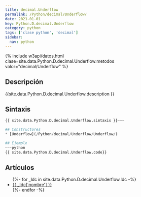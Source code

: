 ```yaml
---
title: decimal.Underflow
permalink: /Python/decimal/Underflow/
date: 2021-01-01
key: Python.D.decimal.Underflow
category: python
tags: ['clase python', 'decimal']
sidebar: 
  nav: python
---
```


{% include w3api/datos.html clase=site.data.Python.D.decimal.Underflow.metodos valor="decimal/Underflow" %}

## Descripción
{{site.data.Python.D.decimal.Underflow.description }}

## Sintaxis
~~~python
{{ site.data.Python.D.decimal.Underflow.sintaxis }}~~~

## Constructores
* [Underflow](/Python/decimal/Underflow/Underflow/)

## Ejemplo
~~~python
{{ site.data.Python.D.decimal.Underflow.code}}
~~~

## Artículos
<ul>
{%- for _ldc in site.data.Python.D.decimal.Underflow.ldc -%}
   <li>
       <a href="{{_ldc['url'] }}">{{ _ldc['nombre'] }}</a>
   </li>
{%- endfor -%}
</ul>
